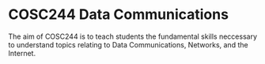 # COSC244 Data Communications
The aim of COSC244 is to teach students the fundamental skills neccessary to understand topics relating to Data Communications, Networks, and the Internet.
